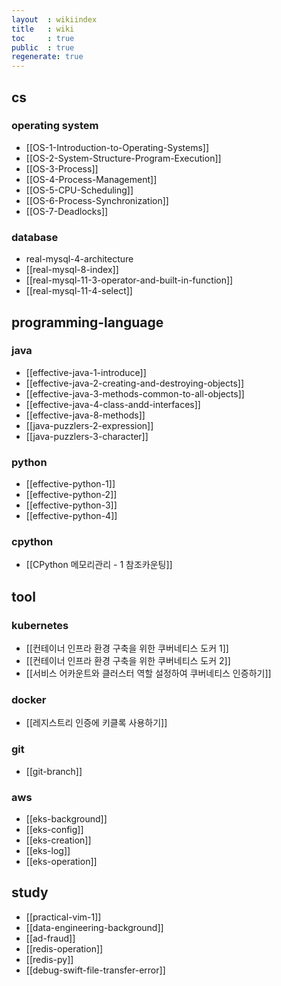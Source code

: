 ```yaml
---
layout  : wikiindex
title   : wiki
toc     : true
public  : true
regenerate: true
---
```


## cs

### operating system

* [[OS-1-Introduction-to-Operating-Systems]]
* [[OS-2-System-Structure-Program-Execution]]
* [[OS-3-Process]]
* [[OS-4-Process-Management]]
* [[OS-5-CPU-Scheduling]]
* [[OS-6-Process-Synchronization]]
* [[OS-7-Deadlocks]]

### database

* real-mysql-4-architecture
* [[real-mysql-8-index]]
* [[real-mysql-11-3-operator-and-built-in-function]]
* [[real-mysql-11-4-select]]

## programming-language

### java

* [[effective-java-1-introduce]]
* [[effective-java-2-creating-and-destroying-objects]]
* [[effective-java-3-methods-common-to-all-objects]]
* [[effective-java-4-class-andd-interfaces]]
* [[effective-java-8-methods]]
* [[java-puzzlers-2-expression]]
* [[java-puzzlers-3-character]]

### python

* [[effective-python-1]]
* [[effective-python-2]]
* [[effective-python-3]]
* [[effective-python-4]]

### cpython

* [[CPython 메모리관리 - 1 참조카운팅]]

## tool

### kubernetes

* [[컨테이너 인프라 환경 구축을 위한 쿠버네티스 도커 1]]
* [[컨테이너 인프라 환경 구축을 위한 쿠버네티스 도커 2]]
* [[서비스 어카운트와 클러스터 역할 설정하여 쿠버네티스 인증하기]]

### docker

* [[레지스트리 인증에 키클록 사용하기]]
 
### git

* [[git-branch]]

### aws

* [[eks-background]]
* [[eks-config]]
* [[eks-creation]]
* [[eks-log]]
* [[eks-operation]] 


## study

* [[practical-vim-1]]
* [[data-engineering-background]]
* [[ad-fraud]]
* [[redis-operation]]
* [[redis-py]]
* [[debug-swift-file-transfer-error]]

